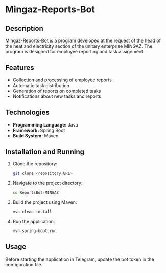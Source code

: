 # Mingaz-Reports-Bot

## Description

Mingaz-Reports-Bot is a program developed at the request of  the head of the heat and electricity section of the unitary enterprise MINGAZ. The program is designed for employee reporting and task assignment.

## Features

- Collection and processing of employee reports
- Automatic task distribution
- Generation of reports on completed tasks
- Notifications about new tasks and reports

## Technologies

- **Programming Language:** Java
- **Framework:** Spring Boot
- **Build System:** Maven

## Installation and Running

1. Clone the repository:
    ```sh
    git clone <repository URL>
    ```
2. Navigate to the project directory:
    ```sh
    cd ReportsBot-MINGAZ
    ```
3. Build the project using Maven:
    ```sh
    mvn clean install
    ```
4. Run the application:
    ```sh
    mvn spring-boot:run
    ```

## Usage

 Before starting the application in Telegram, update the bot token in the configuration file.

